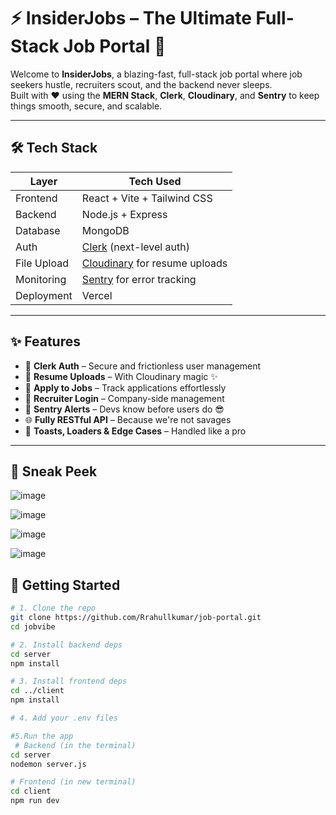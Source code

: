 # ⚡️ InsiderJobs – The Ultimate Full-Stack Job Portal 🚀

Welcome to **InsiderJobs**, a blazing-fast, full-stack job portal where job seekers hustle, recruiters scout, and the backend never sleeps.  
Built with ❤️ using the **MERN Stack**, **Clerk**, **Cloudinary**, and **Sentry** to keep things smooth, secure, and scalable.

---

## 🛠️ Tech Stack

| Layer       | Tech Used                                  |
|-------------|---------------------------------------------|
| Frontend    | React + Vite + Tailwind CSS                 |
| Backend     | Node.js + Express                           |
| Database    | MongoDB                                     |
| Auth        | [Clerk](https://clerk.dev) (next-level auth) |
| File Upload | [Cloudinary](https://cloudinary.com) for resume uploads |
| Monitoring  | [Sentry](https://sentry.io) for error tracking |
| Deployment  | Vercel                            |

---

## ✨ Features

- 🔐 **Clerk Auth** – Secure and frictionless user management  
- 📄 **Resume Uploads** – With Cloudinary magic ✨  
- 🎯 **Apply to Jobs** – Track applications effortlessly  
- 🧠 **Recruiter Login** – Company-side management  
- 🚨 **Sentry Alerts** – Devs know before users do 😎  
- 🌐 **Fully RESTful API** – Because we're not savages  
- 🧪 **Toasts, Loaders & Edge Cases** – Handled like a pro

---

## 📸 Sneak Peek

![image](https://github.com/user-attachments/assets/12046531-43e8-4e15-8d63-74f6568572e6)

![image](https://github.com/user-attachments/assets/901bff97-ca18-4eb6-9703-c34487364aa1)

![image](https://github.com/user-attachments/assets/74d4fd45-3eab-421d-8d93-6fbf2f54e664)

![image](https://github.com/user-attachments/assets/9133ae1c-4a01-46b1-b3d1-15b865881e47)


## 🚀 Getting Started

```bash
# 1. Clone the repo
git clone https://github.com/Rrahullkumar/job-portal.git
cd jobvibe

# 2. Install backend deps
cd server
npm install

# 3. Install frontend deps
cd ../client
npm install

# 4. Add your .env files

#5.Run the app
 # Backend (in the terminal)
cd server
nodemon server.js

# Frontend (in new terminal)
cd client
npm run dev

